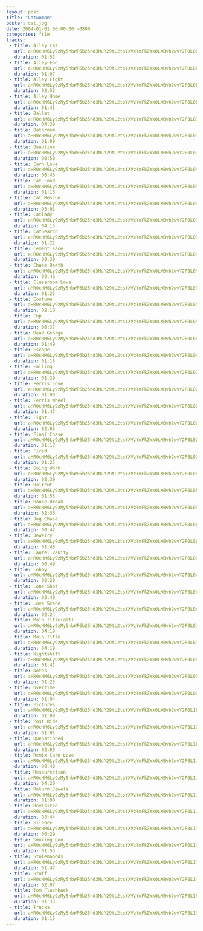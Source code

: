 ```yaml
---
layout: post
title: "Catwoman"
poster: cat.jpg
date: 2004-01-01 00:00:00 -0800
categories: film
tracks:
 - title: Alley Cat
   url: aHR0cHM6Ly9zMy5hbWF6b25hd3MuY29tL2tsYXVzYmFkZWx0LXBvb2wvY2F0L0FsbGV5IENhdC5tcDM=
   duration: 01:52
 - title: Alley End
   url: aHR0cHM6Ly9zMy5hbWF6b25hd3MuY29tL2tsYXVzYmFkZWx0LXBvb2wvY2F0L0FsbGV5IEVuZC5tcDM=
   duration: 01:07
 - title: Alley Fight
   url: aHR0cHM6Ly9zMy5hbWF6b25hd3MuY29tL2tsYXVzYmFkZWx0LXBvb2wvY2F0L0FsbGV5IEZpZ2h0Lm1wMw==
   duration: 02:52
 - title: Alley Home
   url: aHR0cHM6Ly9zMy5hbWF6b25hd3MuY29tL2tsYXVzYmFkZWx0LXBvb2wvY2F0L0FsbGV5IEhvbWUubXAz
   duration: 01:41
 - title: Ballet
   url: aHR0cHM6Ly9zMy5hbWF6b25hd3MuY29tL2tsYXVzYmFkZWx0LXBvb2wvY2F0L0JhbGxldC5tcDM=
   duration: 04:39
 - title: Bathroom
   url: aHR0cHM6Ly9zMy5hbWF6b25hd3MuY29tL2tsYXVzYmFkZWx0LXBvb2wvY2F0L0JhdGhyb29tLm1wMw==
   duration: 01:09
 - title: Beauline
   url: aHR0cHM6Ly9zMy5hbWF6b25hd3MuY29tL2tsYXVzYmFkZWx0LXBvb2wvY2F0L0JlYXVsaW5lLm1wMw==
   duration: 00:50
 - title: Carn Love
   url: aHR0cHM6Ly9zMy5hbWF6b25hd3MuY29tL2tsYXVzYmFkZWx0LXBvb2wvY2F0L0Nhcm4gTG92ZS5tcDM=
   duration: 00:46
 - title: Cat Food
   url: aHR0cHM6Ly9zMy5hbWF6b25hd3MuY29tL2tsYXVzYmFkZWx0LXBvb2wvY2F0L0NhdCBGb29kLm1wMw==
   duration: 01:16
 - title: Cat Rescue
   url: aHR0cHM6Ly9zMy5hbWF6b25hd3MuY29tL2tsYXVzYmFkZWx0LXBvb2wvY2F0L0NhdCBSZXNjdWUubXAz
   duration: 03:01
 - title: Catlady
   url: aHR0cHM6Ly9zMy5hbWF6b25hd3MuY29tL2tsYXVzYmFkZWx0LXBvb2wvY2F0L0NhdGxhZHkubXAz
   duration: 04:15
 - title: CatSearch
   url: aHR0cHM6Ly9zMy5hbWF6b25hd3MuY29tL2tsYXVzYmFkZWx0LXBvb2wvY2F0L0NhdFNlYXJjaC5tcDM=
   duration: 01:22
 - title: Cement Face
   url: aHR0cHM6Ly9zMy5hbWF6b25hd3MuY29tL2tsYXVzYmFkZWx0LXBvb2wvY2F0L0NlbWVudCBGYWNlLm1wMw==
   duration: 00:39
 - title: Chase Death
   url: aHR0cHM6Ly9zMy5hbWF6b25hd3MuY29tL2tsYXVzYmFkZWx0LXBvb2wvY2F0L0NoYXNlIERlYXRoLm1wMw==
   duration: 03:46
 - title: Classroom Love
   url: aHR0cHM6Ly9zMy5hbWF6b25hd3MuY29tL2tsYXVzYmFkZWx0LXBvb2wvY2F0L0NsYXNzcm9vbSBMb3ZlLm1wMw==
   duration: 01:25
 - title: Costume
   url: aHR0cHM6Ly9zMy5hbWF6b25hd3MuY29tL2tsYXVzYmFkZWx0LXBvb2wvY2F0L0Nvc3R1bWUubXAz
   duration: 02:10
 - title: Cup
   url: aHR0cHM6Ly9zMy5hbWF6b25hd3MuY29tL2tsYXVzYmFkZWx0LXBvb2wvY2F0L0N1cC5tcDM=
   duration: 00:37
 - title: Dead George
   url: aHR0cHM6Ly9zMy5hbWF6b25hd3MuY29tL2tsYXVzYmFkZWx0LXBvb2wvY2F0L0RlYWQgR2VvcmdlLm1wMw==
   duration: 01:49
 - title: Escape
   url: aHR0cHM6Ly9zMy5hbWF6b25hd3MuY29tL2tsYXVzYmFkZWx0LXBvb2wvY2F0L0VzY2FwZS5tcDM=
   duration: 01:15
 - title: Falling
   url: aHR0cHM6Ly9zMy5hbWF6b25hd3MuY29tL2tsYXVzYmFkZWx0LXBvb2wvY2F0L0ZhbGxpbmcubXAz
   duration: 01:39
 - title: Ferris Love
   url: aHR0cHM6Ly9zMy5hbWF6b25hd3MuY29tL2tsYXVzYmFkZWx0LXBvb2wvY2F0L0ZlcnJpcyBMb3ZlLm1wMw==
   duration: 01:00
 - title: Ferris Wheel
   url: aHR0cHM6Ly9zMy5hbWF6b25hd3MuY29tL2tsYXVzYmFkZWx0LXBvb2wvY2F0L0ZlcnJpcyBXaGVlbC5tcDM=
   duration: 01:47
 - title: Fight
   url: aHR0cHM6Ly9zMy5hbWF6b25hd3MuY29tL2tsYXVzYmFkZWx0LXBvb2wvY2F0L0ZpZ2h0Lm1wMw==
   duration: 02:05
 - title: Final Chase
   url: aHR0cHM6Ly9zMy5hbWF6b25hd3MuY29tL2tsYXVzYmFkZWx0LXBvb2wvY2F0L0ZpbmFsIENoYXNlLm1wMw==
   duration: 01:17
 - title: Fired
   url: aHR0cHM6Ly9zMy5hbWF6b25hd3MuY29tL2tsYXVzYmFkZWx0LXBvb2wvY2F0L0ZpcmVkLm1wMw==
   duration: 01:25
 - title: Going Work
   url: aHR0cHM6Ly9zMy5hbWF6b25hd3MuY29tL2tsYXVzYmFkZWx0LXBvb2wvY2F0L0dvaW5nIFdvcmsubXAz
   duration: 02:39
 - title: Haircut
   url: aHR0cHM6Ly9zMy5hbWF6b25hd3MuY29tL2tsYXVzYmFkZWx0LXBvb2wvY2F0L0hhaXJjdXQubXAz
   duration: 01:53
 - title: House Break
   url: aHR0cHM6Ly9zMy5hbWF6b25hd3MuY29tL2tsYXVzYmFkZWx0LXBvb2wvY2F0L0hvdXNlIEJyZWFrLm1wMw==
   duration: 02:36
 - title: Jag Chase
   url: aHR0cHM6Ly9zMy5hbWF6b25hd3MuY29tL2tsYXVzYmFkZWx0LXBvb2wvY2F0L0phZyBDaGFzZS5tcDM=
   duration: 00:42
 - title: Jewelry
   url: aHR0cHM6Ly9zMy5hbWF6b25hd3MuY29tL2tsYXVzYmFkZWx0LXBvb2wvY2F0L0pld2VscnkubXAz
   duration: 01:48
 - title: Laurel Vanity
   url: aHR0cHM6Ly9zMy5hbWF6b25hd3MuY29tL2tsYXVzYmFkZWx0LXBvb2wvY2F0L0xhdXJlbCBWYW5pdHkubXAz
   duration: 00:49
 - title: Lobby
   url: aHR0cHM6Ly9zMy5hbWF6b25hd3MuY29tL2tsYXVzYmFkZWx0LXBvb2wvY2F0L0xvYmJ5Lm1wMw==
   duration: 02:29
 - title: Lone Shot
   url: aHR0cHM6Ly9zMy5hbWF6b25hd3MuY29tL2tsYXVzYmFkZWx0LXBvb2wvY2F0L0xvbmUgU2hvdC5tcDM=
   duration: 03:40
 - title: Love Scene
   url: aHR0cHM6Ly9zMy5hbWF6b25hd3MuY29tL2tsYXVzYmFkZWx0LXBvb2wvY2F0L0xvdmUgU2NlbmUubXAz
   duration: 02:24
 - title: Main Title(alt)
   url: aHR0cHM6Ly9zMy5hbWF6b25hd3MuY29tL2tsYXVzYmFkZWx0LXBvb2wvY2F0L01haW4gVGl0bGUoYWx0KS5tcDM=
   duration: 04:19
 - title: Main Title
   url: aHR0cHM6Ly9zMy5hbWF6b25hd3MuY29tL2tsYXVzYmFkZWx0LXBvb2wvY2F0L01haW4gVGl0bGUubXAz
   duration: 04:19
 - title: Nightshift 
   url: aHR0cHM6Ly9zMy5hbWF6b25hd3MuY29tL2tsYXVzYmFkZWx0LXBvb2wvY2F0L05pZ2h0c2hpZnQubXAz
   duration: 01:41
 - title: Notes
   url: aHR0cHM6Ly9zMy5hbWF6b25hd3MuY29tL2tsYXVzYmFkZWx0LXBvb2wvY2F0L05vdGVzLm1wMw==
   duration: 01:25
 - title: Overtime
   url: aHR0cHM6Ly9zMy5hbWF6b25hd3MuY29tL2tsYXVzYmFkZWx0LXBvb2wvY2F0L092ZXJ0aW1lLm1wMw==
   duration: 01:04
 - title: Pictures
   url: aHR0cHM6Ly9zMy5hbWF6b25hd3MuY29tL2tsYXVzYmFkZWx0LXBvb2wvY2F0L1BpY3R1cmVzLm1wMw==
   duration: 01:09
 - title: Post Ride
   url: aHR0cHM6Ly9zMy5hbWF6b25hd3MuY29tL2tsYXVzYmFkZWx0LXBvb2wvY2F0L1Bvc3QgUmlkZS5tcDM=
   duration: 01:01
 - title: Quenstioned
   url: aHR0cHM6Ly9zMy5hbWF6b25hd3MuY29tL2tsYXVzYmFkZWx0LXBvb2wvY2F0L1F1ZW5zdGlvbmVkLm1wMw==
   duration: 02:09
 - title: Remix Carn Love 
   url: aHR0cHM6Ly9zMy5hbWF6b25hd3MuY29tL2tsYXVzYmFkZWx0LXBvb2wvY2F0L1JlbWl4IENhcm4gTG92ZS5tcDM=
   duration: 00:48
 - title: Ressurection
   url: aHR0cHM6Ly9zMy5hbWF6b25hd3MuY29tL2tsYXVzYmFkZWx0LXBvb2wvY2F0L1Jlc3N1cmVjdGlvbi5tcDM=
   duration: 04:20
 - title: Return Jewels
   url: aHR0cHM6Ly9zMy5hbWF6b25hd3MuY29tL2tsYXVzYmFkZWx0LXBvb2wvY2F0L1JldHVybiBKZXdlbHMubXAz
   duration: 01:00
 - title: Revisited
   url: aHR0cHM6Ly9zMy5hbWF6b25hd3MuY29tL2tsYXVzYmFkZWx0LXBvb2wvY2F0L1JldmlzaXRlZC5tcDM=
   duration: 03:44
 - title: Silence
   url: aHR0cHM6Ly9zMy5hbWF6b25hd3MuY29tL2tsYXVzYmFkZWx0LXBvb2wvY2F0L1NpbGVuY2UubXAz
   duration: 00:29
 - title: Smoking Gun
   url: aHR0cHM6Ly9zMy5hbWF6b25hd3MuY29tL2tsYXVzYmFkZWx0LXBvb2wvY2F0L1Ntb2tpbmcgR3VuLm1wMw==
   duration: 01:53
 - title: StolenGoods
   url: aHR0cHM6Ly9zMy5hbWF6b25hd3MuY29tL2tsYXVzYmFkZWx0LXBvb2wvY2F0L1N0b2xlbkdvb2RzLm1wMw==
   duration: 01:47
 - title: Stuff
   url: aHR0cHM6Ly9zMy5hbWF6b25hd3MuY29tL2tsYXVzYmFkZWx0LXBvb2wvY2F0L1N0dWZmLm1wMw==
   duration: 02:07
 - title: Tom Flashback
   url: aHR0cHM6Ly9zMy5hbWF6b25hd3MuY29tL2tsYXVzYmFkZWx0LXBvb2wvY2F0L1RvbSBGbGFzaGJhY2subXAz
   duration: 01:33
 - title: Trucks
   url: aHR0cHM6Ly9zMy5hbWF6b25hd3MuY29tL2tsYXVzYmFkZWx0LXBvb2wvY2F0L1RydWNrcy5tcDM=
   duration: 01:15
---
```

